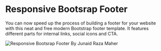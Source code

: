 # Responsive Bootsrap Footer
You can now speed up the process of building a footer for your website with this neat and free modern Bootstrap footer template. It features different parts for internal links, social icons and CTA.

![Responsive Bootsrap Footer By Junaid Raza Maher](https://user-images.githubusercontent.com/78488335/180796905-dd39dbcc-0e43-4182-b9f6-d6950b6468a9.png)
